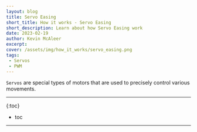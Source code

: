 ```yaml
---
layout: blog
title: Servo Easing
short_title: How it works - Servo Easing
short_description: Learn about how Servo Easing work
date: 2023-02-19
author: Kevin McAleer
excerpt: 
cover: /assets/img/how_it_works/servo_easing.png
tags:
 - Servos
 - PWM
---
```


`Servos` are special types of motors that are used to precisely control various movements.

---

{:toc}
* toc

---


